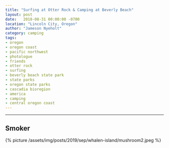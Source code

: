 ```yaml
---
title: "Surfing at Otter Rock & Camping at Beverly Beach"
layout: post
date:   2018-08-31 00:00:00 -0700
location: "Lincoln City, Oregon"
author: "Jameson Nyeholt"
category: camping
tags:
- oregon
- oregon coast
- pacific northwest
- photologue
- friends
- otter rock
- surfing
- beverly beach state park
- state parks
- oregon state parks
- cascadia bioregion
- america
- camping
- central oregon coast
---
```


----

## Smoker
{% picture /assets/img/posts/2019/sep/whalen-island/mushroom2.jpeg %}
